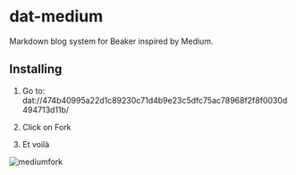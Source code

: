 # dat-medium
Markdown blog system for Beaker inspired by Medium.

## Installing

1. Go to:
dat://474b40995a22d1c89230c71d4b9e23c5dfc75ac78968f2f8f0030d494713d11b/

2. Click on Fork

3. Et voilà

![mediumfork](https://user-images.githubusercontent.com/2119706/33795425-1effc9f2-dcc8-11e7-9030-21246e6d188d.gif)
